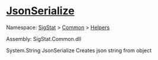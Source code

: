 # [JsonSerialize](./SerializationHelper-100664031.md)

Namespace: [SigStat]() > [Common](./../../README.md) > [Helpers](./../README.md)

Assembly: SigStat.Common.dll

System.String   JsonSerialize    Creates json string from object
